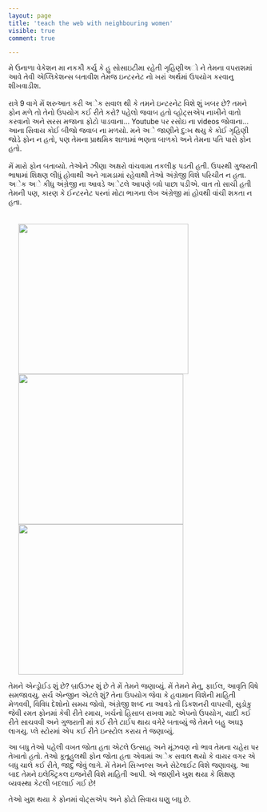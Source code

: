 ```yaml
---
layout: page
title: 'teach the web with neighbouring women'
visible: true
comment: true

---
```


મે ઉનાળા વેકેશન મા નકકી કર્યુ કે હુ સોસાઇટીમા રહેતી ગૃહિણીઅો ને તેમના વપરાશમાં આવે તેવી એપ્લિકેશન્સ બતાવીશ તેમજ ઇન્ટરનેટ નો ખરાં અર્થમાં ઉપયોગ કરવાનુ શીખવાડીશ.
<br>
<br>
રાત્રે 9 વાગે મેં શરુઆત કરી અેક સવાલ થી કે તમને ઇન્ટરનેટ વિશે શું ખબર છે? તમને ફોન મળે તો તેનો ઉપયોગ કઈ રીતે કરો? પહેલો જવાબ હતો વ્હોટ્સએપ નાખીને વાતો કરવાનો અને સરસ મજાના ફોટો પાડવાના... Youtube પર રસોઇ ના videos જોવાના... આના સિવાય કોઈ બીજો જવાબ ના મળયો. મને અે જાણીને દુ:ખ થયુ કે કોઈ ગૃહિણી જોડે ફોન ન હતો, પણ તેમના પ્રાથમિક શાળામાં ભણતા બાળકો અને તેમના પતિ પાસે ફોન હતો.
<br>
<br>
મેં મારો ફોન બતાવ્યો. તેઆેને ઝીણા અક્ષરો વાંચવામા તકલીફ પડતી હતી. ઉપરથી ગુજરાતી ભાષામાં શિક્ષણ લીધું હોવાથી અને ગામડામાં રહેવાથી તેઓ અંગ્રેજી વિશે પરિચીત ન હતા. અેક અે કીધુ અંગ્રેજી ના આવડે અેટલે આપણે બધે પાછા પડીએ. વાત તો સાચી હતી તેમની પણ, કારણ કે ઈન્ટરનેટ પરનાં મોટા ભાગના લેખ અંગ્રેજી માં હોવથી વાંચી શકતા ન હતા.
<br>
<br><br>
<img src="https://goo.gl/photos/Ew9eUpnZxTmVNdXz7" height="300" width ="340" hspace="20"/>
<img src="{{site.github.repository_url}}/tree/gh-pages/wow-resources/gujarati/web-lit-event/images/selfie.jpg" height="300" width ="330" hspace="20"/>
<img src="{{site.github.repository_url}}/tree/gh-pages/wow-resources/gujarati/web-lit-event/images/society-group.jpg"	height="300" width ="330" hspace="20"/>

 તેમને એન્ડ્રોઈડ શું છે? બ્રાઉઝર શું છે તે મેં તેમને જણાવ્યું. મેં તેમને મેનુ, ફાઈલ, આવૃતિ વિષે સમજાવયુ. સર્ચ એન્જીન એટલે શું? તેના ઉપયોગ જેવા કે હવામાન વિશેની માહિતી મેળવવી, વિવિધ દેશોનો સમય જોવો, અંગ્રેજી શબ્દ ના આવડે તો ડિકશનરી વાપરવી, સુડોકુ જેવી રમત ફોનમાં કેવી રીતે રમાય, ખર્ચનો હિસાબ રાખવા માટે એપનો ઉપયોગ, યાદી કઈ રીતે સાચવવી અને ગુજરાતી માં કઈ રીતે ટાઈપ થાય વગેરે બતાવ્યું જે તેમને બહુ અઘરૂ લાગયુ. પ્લે સ્ટોરમાં એપ કઈ રીતે ઇન્સ્ટોલ કરાય તે જણાવ્યું.


આ બધુ તેઓ પહેલી વખત જોતા હતા એટલે ઉત્સાહ અને  મૂંઝવણ નો ભાવ તેમના ચહેરા પર તેખાતો હતો. તેઓ કૂતૂહુલથી ફોન જોતા હતા એવામાં અેક સવાલ થયો કે વાયર વગર એ બધુ ચાલે કઈ રીતે, જાદુ જેવું લાગે. મેં તેમને સિગ્નલ્સ અને સેટેલાઈટ વિશે જણાવયુ. આ બાદ તેમને ઇલેક્ટ્રિકલ ઇજનેરી વિશે માહિતી આપી. એ જાણીને ખુશ થયા કે શિક્ષણ વ્યવસ્થા કેટલી બદલાઈ ગઈ છે!


તેઓ ખુશ થયા કે ફોનમાં વોટ્સએપ અને ફોટો સિવાય ઘણુ બધુ છે.
